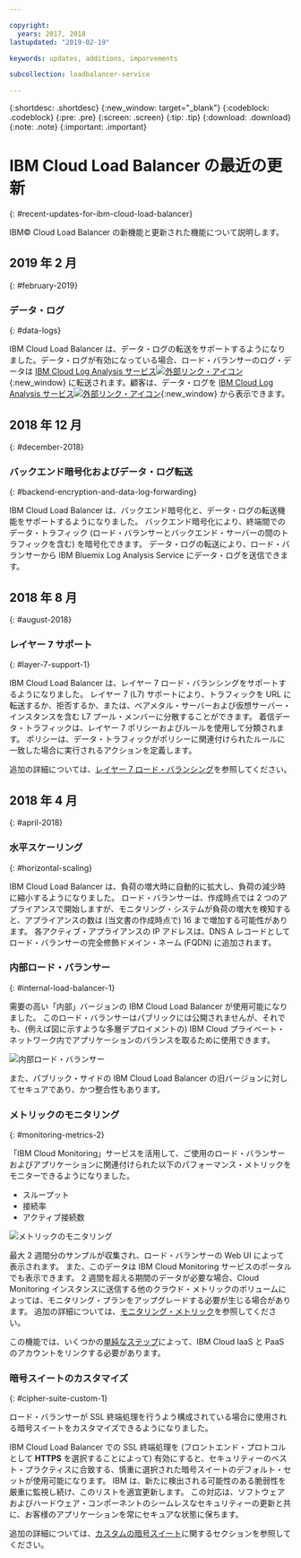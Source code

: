 ```yaml
---

copyright:
  years: 2017, 2018
lastupdated: "2019-02-19"

keywords: updates, additions, imporvements

subcollection: loadbalancer-service

---
```


{:shortdesc: .shortdesc}
{:new_window: target="_blank"}
{:codeblock: .codeblock}
{:pre: .pre}
{:screen: .screen}
{:tip: .tip}
{:download: .download}
{:note: .note}
{:important: .important}

# IBM Cloud Load Balancer の最近の更新
{: #recent-updates-for-ibm-cloud-load-balancer}

IBM© Cloud Load Balancer の新機能と更新された機能について説明します。

## 2019 年 2 月
{: #february-2019}

### データ・ログ
{: #data-logs}

IBM Cloud Load Balancer は、データ・ログの転送をサポートするようになりました。データ・ログが有効になっている場合、ロード・バランサーのログ・データは [IBM Cloud Log Analysis サービス![外部リンク・アイコン](../../icons/launch-glyph.svg "外部リンク・アイコン")](https://console.bluemix.net/catalog/services/log-analysis){:new_window} に転送されます。顧客は、データ・ログを [IBM Cloud Log Analysis サービス![外部リンク・アイコン](../../icons/launch-glyph.svg "外部リンク・アイコン")](https://console.bluemix.net/catalog/services/log-analysis){:new_window} から表示できます。

## 2018 年 12 月
{: #december-2018}

### バックエンド暗号化およびデータ・ログ転送
{: #backend-encryption-and-data-log-forwarding}

IBM Cloud Load Balancer は、バックエンド暗号化と、データ・ログの転送機能をサポートするようになりました。 バックエンド暗号化により、終端間でのデータ・トラフィック (ロード・バランサーとバックエンド・サーバーの間のトラフィックを含む) を暗号化できます。 データ・ログの転送により、ロード・バランサーから IBM Bluemix Log Analysis Service にデータ・ログを送信できます。

## 2018 年 8 月
{: #august-2018}

### レイヤー 7 サポート
{: #layer-7-support-1}

IBM Cloud Load Balancer は、レイヤー 7 ロード・バランシングをサポートするようになりました。 レイヤー 7 (L7) サポートにより、トラフィックを URL に転送するか、拒否するか、または、ベアメタル・サーバーおよび仮想サーバー・インスタンスを含む L7 プール・メンバーに分散することができます。 着信データ・トラフィックは、レイヤー 7 ポリシーおよびルールを使用して分類されます。 ポリシーは、データ・トラフィックがポリシーに関連付けられたルールに一致した場合に実行されるアクションを定義します。

追加の詳細については、[レイヤー 7 ロード・バランシング](/docs/infrastructure/loadbalancer-service?topic=loadbalancer-service-layer-7-load-balancing)を参照してください。

## 2018 年 4 月
{: #april-2018}

### 水平スケーリング
{: #horizontal-scaling}

IBM Cloud Load Balancer は、負荷の増大時に自動的に拡大し、負荷の減少時に縮小するようになりました。 ロード・バランサーは、作成時点では 2 つのアプライアンスで開始しますが、モニタリング・システムが負荷の増大を検知すると、アプライアンスの数は (当文書の作成時点で) 16 まで増加する可能性があります。 各アクティブ・アプライアンスの IP アドレスは、DNS A レコードとしてロード・バランサーの完全修飾ドメイン・ネーム (FQDN) に追加されます。

### 内部ロード・バランサー
{: #internal-load-balancer-1}

需要の高い「内部」バージョンの IBM Cloud Load Balancer が使用可能になりました。 このロード・バランサーはパブリックには公開されませんが、それでも、(例えば図に示すような多層デプロイメントの) IBM Cloud プライベート・ネットワーク内でアプリケーションのバランスを取るために使用できます。

![内部ロード・バランサー](./images/InternalLB.png)

また、パブリック・サイドの IBM Cloud Load Balancer の旧バージョンに対してセキュアであり、かつ整合性もあります。

### メトリックのモニタリング
{: #monitoring-metrics-2}

「IBM Cloud Monitoring」サービスを活用して、ご使用のロード・バランサーおよびアプリケーションに関連付けられた以下のパフォーマンス・メトリックをモニターできるようになりました。

* スループット
* 接続率
* アクティブ接続数

![メトリックのモニタリング](./images/Metrics.png)

最大 2 週間分のサンプルが収集され、ロード・バランサーの Web UI によって表示されます。 また、このデータは IBM Cloud Monitoring サービスのポータルでも表示できます。 2 週間を超える期間のデータが必要な場合、Cloud Monitoring インスタンスに送信する他のクラウド・メトリックのボリュームによっては、モニタリング・プランをアップグレードする必要が生じる場合があります。 追加の詳細については、[モニタリング・メトリック](/docs/infrastructure/loadbalancer-service?topic=loadbalancer-service-monitoring-metrics-with-ibm-cloud-load-balancer)を参照してください。

この機能では、いくつかの[単純なステップ](/docs/account?topic=account-unifyingaccounts)によって、IBM Cloud IaaS と PaaS のアカウントをリンクする必要があります。

### 暗号スイートのカスタマイズ
{: #cipher-suite-custom-1}

ロード・バランサーが SSL 終端処理を行うよう構成されている場合に使用される暗号スイートをカスタマイズできるようになりました。

IBM Cloud Load Balancer での SSL 終端処理を (フロントエンド・プロトコルとして **HTTPS** を選択することによって) 有効にすると、セキュリティーのベスト・プラクティスに合致する、慎重に選択された暗号スイートのデフォルト・セットが使用可能になります。 IBM は、新たに検出される可能性のある脆弱性を厳重に監視し続け、このリストを適宜更新します。 この対応は、ソフトウェアおよびハードウェア・コンポーネントのシームレスなセキュリティーの更新と共に、お客様のアプリケーションを常にセキュアな状態に保ちます。

追加の詳細については、[カスタムの暗号スイート](/docs/infrastructure/loadbalancer-service?topic=loadbalancer-service-choosing-a-preferred-cipher-suite-for-your-https-application)に関するセクションを参照してください。
